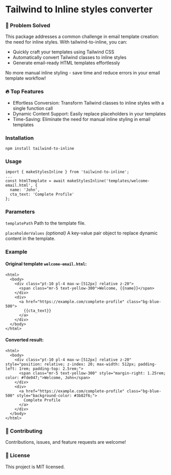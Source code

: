 # Tailwind to Inline styles converter

### 🚀 Problem Solved
This package addresses a common challenge in email template creation: the need for inline styles. With tailwind-to-inline, you can:

- Quickly craft your templates using Tailwind CSS
- Automatically convert Tailwind classes to inline styles
- Generate email-ready HTML templates effortlessly

No more manual inline styling - save time and reduce errors in your email template workflow!


### 🔥 Top Features

- Effortless Conversion: Transform Tailwind classes to inline styles with a single function call
- Dynamic Content Support: Easily replace placeholders in your templates
- Time-Saving: Eliminate the need for manual inline styling in email templates


### Installation
`npm install tailwind-to-inline`


### Usage

```
import { makeStylesInline } from 'tailwind-to-inline';
...
const htmlTemplate = await makeStylesInline('templates/welcome-email.html', {
  name: 'John',
  cta_text: 'Complete Profile'
}; 
```


### Parameters

`templatePath`
Path to the template file.

`placeholderValues` *(optional)*
A key-value pair object to replace dynamic content in the template.


### Example
#### Original template `welcome-email.html`:

```
<html>
  <body>
    <div class="pt-10 pl-4 max-w-[512px] relative z-20">
      <span class="mr-5 text-yellow-300">Welcome, {{name}}</span>
    </div>
    <div>
      <a href="https://example.com/complete-profile" class="bg-blue-500">
        {{cta_text}}
      </a>
    </div>
  </body>
</html>
```

#### Converted result:

```
<html>
  <body>
    <div class="pt-10 pl-4 max-w-[512px] relative z-20" style="position: relative; z-index: 20; max-width: 512px; padding-left: 1rem; padding-top: 2.5rem;">
      <span class="mr-5 text-yellow-300" style="margin-right: 1.25rem; color: #fde047;">Welcome, John</span>
    </div>
    <div>
      <a href="https://example.com/complete-profile" class="bg-blue-500" style="background-color: #3b82f6;">
        Complete Profile
      </a>
    </div>
  </body>
</html>
```

### 🤝 Contributing

Contributions, issues, and feature requests are welcome!

### 📄 License

This project is MIT licensed.
